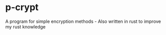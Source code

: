 # p-crypt
A program for simple encryption methods - Also written in rust to improve my rust knowledge
